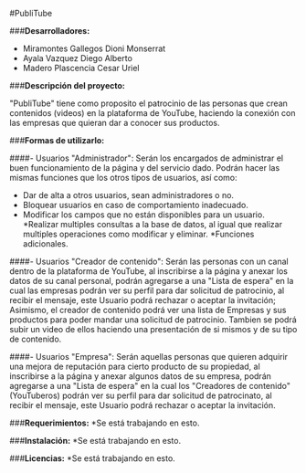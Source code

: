 #PubliTube

###**Desarrolladores:**

- Miramontes Gallegos Dioni Monserrat
- Ayala Vazquez Diego Alberto
- Madero Plascencia Cesar Uriel

###**Descripción del proyecto:**

"PubliTube" tiene como proposito el patrocinio de las personas que crean contenidos (videos) en la plataforma de YouTube, haciendo la conexión con las empresas que quieran dar a conocer sus productos.

###**Formas de utilizarlo:**

####- Usuarios "Administrador": 
Serán los encargados de administrar el buen funcionamiento de la página y del servicio dado. Podrán hacer las mismas funciones que los otros tipos de usuarios, así como:
* Dar de alta a otros usuarios, sean administradores o no.
* Bloquear usuarios en caso de comportamiento inadecuado.
* Modificar los campos que no están disponibles para un usuario.
*Realizar multiples consultas a la base de datos, al igual que realizar multiples operaciones como modificar y eliminar.
*Funciones adicionales.

####- Usuarios "Creador de contenido":
Serán las personas con un canal dentro de la plataforma de YouTube, al inscribirse a la página y anexar los datos de su canal personal, podrán agregarse a una "Lista de espera" en la cual las empresas podrán ver su perfil para dar solicitud de patrocinio, al recibir el mensaje, este Usuario podrá rechazar o 	aceptar la invitación; Asimismo, el creador de contenido podrá ver una lista de Empresas y sus productos para poder mandar una solicitud de patrocinio. Tambien se podrá subir un video de ellos haciendo una presentación de si mismos y de su tipo de contenido.
		
		
####- Usuarios "Empresa":
Serán aquellas personas que quieren adquirir una mejora de reputación para cierto producto de su propiedad, al inscribirse a la página y anexar algunos datos de su empresa, podrán agregarse a una "Lista de espera" en la cual los "Creadores de contenido"(YouTuberos) podrán ver su perfil para dar solicitud de patrocinato, al recibir el mensaje, este Usuario podrá rechazar o aceptar la invitación.

###**Requerimientos:**
*Se está trabajando en esto.

###**Instalación:**
*Se está trabajando en esto.

###**Licencias:**
*Se está trabajando en esto.
